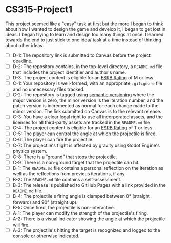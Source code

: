 # CS315-Project1


This project seemed like a "easy" task at first but the more I began to think about how I wanted to design the game and develop it, I began to get lost in ideas. I began trying to learn and design too many things at once. I learned towards the end to just stick to one idea/ task at a time instead of thinking about other ideas. 



- [ ] D-1: The repository link is submitted to Canvas before the project deadline.
- [ ] D-2: The repository contains, in the top-level directory, a <code>README.md</code> file that includes the project identifier and author's name.
- [ ] D-3: The project content is eligible for an <a href="https://www.esrb.org/ratings-guide/">ESRB Rating</a> of M or less.
- [ ] C-1: Your repository is well-formed, with an appropriate <code>.gitignore</code> file and no unnecessary files tracked.
- [ ] C-2: The repository is tagged using <a href="https://semver.org/">semantic versioning</a> where the major version is zero, the minor version is the iteration number, and the patch version is incremented as normal for each change made to the minor version. The link submitted on Canvas is to the relevant release.
- [ ] C-3: You have a clear legal right to use all incorporated assets, and the licenses for all third-party assets are tracked in the <code>README.md</code> file.
- [ ] C-4: The project content is eligible for an <a href="https://www.esrb.org/ratings-guide/">ESRB Rating</a> of T or less.
- [ ] C-5: The player can control the angle at which the projectile is fired.
- [ ] C-6: The player can fire the projectile.
- [ ] C-7: The projectile's flight is affected by gravity using Godot Engine's physics system.
- [ ] C-8: There is a &ldquo;ground&rdquo; that stops the projectile.
- [ ] C-9: There is a non-ground target that the projectile can hit.
- [ ] B-1: The <code>README.md</code> file contains a personal reflection on the iteration as well as the reflections from previous iterations, if any.
- [ ] B-2: The <code>README.md</code> file contains a self-assessment.
- [ ] B-3: The release is published to GitHub Pages with a link provided in the <code>README.md</code> file.
- [ ] B-4: The projectile's firing angle is clamped between 0&deg; (straight forward) and 90&deg; (straight up).
- [ ] B-5: Once fired, the projectile is non-interactive.
- [ ] A-1: The player can modify the strength of the projectile's firing.
- [ ] A-2: There is a visual indicator showing the angle at which the projectile will fire.
- [ ] A-3: The projectile's hitting the target is recognized and logged to the console or otherwise indicated.
